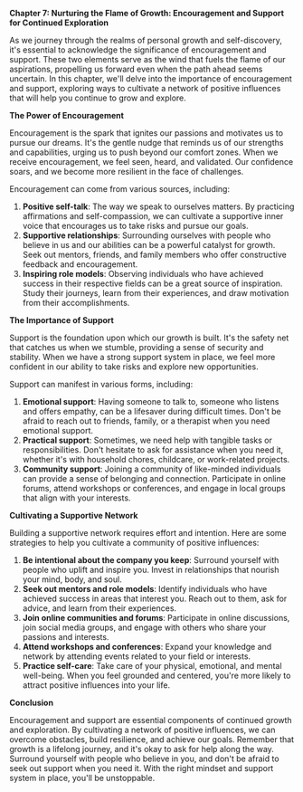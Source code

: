 <p><strong>Chapter 7: Nurturing the Flame of Growth: Encouragement and Support for Continued Exploration</strong></p>

<p>As we journey through the realms of personal growth and self-discovery, it's essential to acknowledge the significance of encouragement and support. These two elements serve as the wind that fuels the flame of our aspirations, propelling us forward even when the path ahead seems uncertain. In this chapter, we'll delve into the importance of encouragement and support, exploring ways to cultivate a network of positive influences that will help you continue to grow and explore.</p>

<p><strong>The Power of Encouragement</strong></p>

<p>Encouragement is the spark that ignites our passions and motivates us to pursue our dreams. It's the gentle nudge that reminds us of our strengths and capabilities, urging us to push beyond our comfort zones. When we receive encouragement, we feel seen, heard, and validated. Our confidence soars, and we become more resilient in the face of challenges.</p>

<p>Encouragement can come from various sources, including:</p>

<ol>
<li><strong>Positive self-talk</strong>: The way we speak to ourselves matters. By practicing affirmations and self-compassion, we can cultivate a supportive inner voice that encourages us to take risks and pursue our goals.</li>
<li><strong>Supportive relationships</strong>: Surrounding ourselves with people who believe in us and our abilities can be a powerful catalyst for growth. Seek out mentors, friends, and family members who offer constructive feedback and encouragement.</li>
<li><strong>Inspiring role models</strong>: Observing individuals who have achieved success in their respective fields can be a great source of inspiration. Study their journeys, learn from their experiences, and draw motivation from their accomplishments.</li>
</ol>

<p><strong>The Importance of Support</strong></p>

<p>Support is the foundation upon which our growth is built. It's the safety net that catches us when we stumble, providing a sense of security and stability. When we have a strong support system in place, we feel more confident in our ability to take risks and explore new opportunities.</p>

<p>Support can manifest in various forms, including:</p>

<ol>
<li><strong>Emotional support</strong>: Having someone to talk to, someone who listens and offers empathy, can be a lifesaver during difficult times. Don't be afraid to reach out to friends, family, or a therapist when you need emotional support.</li>
<li><strong>Practical support</strong>: Sometimes, we need help with tangible tasks or responsibilities. Don't hesitate to ask for assistance when you need it, whether it's with household chores, childcare, or work-related projects.</li>
<li><strong>Community support</strong>: Joining a community of like-minded individuals can provide a sense of belonging and connection. Participate in online forums, attend workshops or conferences, and engage in local groups that align with your interests.</li>
</ol>

<p><strong>Cultivating a Supportive Network</strong></p>

<p>Building a supportive network requires effort and intention. Here are some strategies to help you cultivate a community of positive influences:</p>

<ol>
<li><strong>Be intentional about the company you keep</strong>: Surround yourself with people who uplift and inspire you. Invest in relationships that nourish your mind, body, and soul.</li>
<li><strong>Seek out mentors and role models</strong>: Identify individuals who have achieved success in areas that interest you. Reach out to them, ask for advice, and learn from their experiences.</li>
<li><strong>Join online communities and forums</strong>: Participate in online discussions, join social media groups, and engage with others who share your passions and interests.</li>
<li><strong>Attend workshops and conferences</strong>: Expand your knowledge and network by attending events related to your field or interests.</li>
<li><strong>Practice self-care</strong>: Take care of your physical, emotional, and mental well-being. When you feel grounded and centered, you're more likely to attract positive influences into your life.</li>
</ol>

<p><strong>Conclusion</strong></p>

<p>Encouragement and support are essential components of continued growth and exploration. By cultivating a network of positive influences, we can overcome obstacles, build resilience, and achieve our goals. Remember that growth is a lifelong journey, and it's okay to ask for help along the way. Surround yourself with people who believe in you, and don't be afraid to seek out support when you need it. With the right mindset and support system in place, you'll be unstoppable.</p>
